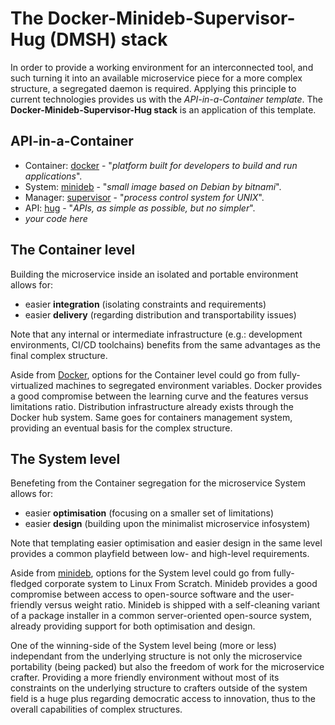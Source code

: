 # The Docker-Minideb-Supervisor-Hug (DMSH) stack

In order to provide a working environment for an interconnected tool, and such turning it into an available microservice piece for a more complex structure, a segregated daemon is required. Applying this principle to current technologies provides us with the _API-in-a-Container template_. The **Docker-Minideb-Supervisor-Hug stack** is an application of this template.

## API-in-a-Container
- Container: [docker](https://github.com/docker) - "*platform built for developers to build and run applications*".
- System: [minideb](https://github.com/bitnami/minideb) - "*small image based on Debian by bitnami*".
- Manager: [supervisor](https://github.com/Supervisor/supervisor) - "*process control system for UNIX*".
- API: [hug](https://github.com/timothycrosley/hug) - "*APIs, as simple as possible, but no simpler*".
- *your code here*

## The Container level
Building the microservice inside an isolated and portable environment allows for:
- easier **integration** (isolating constraints and requirements)
- easier **delivery** (regarding distribution and transportability issues)

Note that any internal or intermediate infrastructure (e.g.: development environments, CI/CD toolchains) benefits from the same advantages as the final complex structure.

Aside from [Docker](https://github.com/docker), options for the Container level could go from fully-virtualized machines to segregated environment variables. Docker provides a good compromise between the learning curve and the features versus limitations ratio. Distribution infrastructure already exists through the Docker hub system. Same goes for containers management system, providing an eventual basis for the complex structure.

## The System level
Benefeting from the Container segregation for the microservice System allows for:
- easier **optimisation** (focusing on a smaller set of limitations)
- easier **design** (building upon the minimalist microservice infosystem)

Note that templating easier optimisation and easier design in the same level provides a common playfield between low- and high-level requirements.

Aside from [minideb](https://github.com/bitnami/minideb), options for the System level could go from fully-fledged corporate system to Linux From Scratch. Minideb provides a good compromise between access to open-source software and the user-friendly versus weight ratio. Minideb is shipped with a self-cleaning variant of a package installer in a common server-oriented open-source system, already providing support for both optimisation and design.

One of the winning-side of the System level being (more or less) independant from the underlying structure is not only the microservice portability (being packed) but also the freedom of work for the microservice crafter. Providing a more friendly environment without most of its constraints on the underlying structure to crafters outside of the system field is a huge plus regarding democratic access to innovation, thus to the overall capabilities of complex structures.
